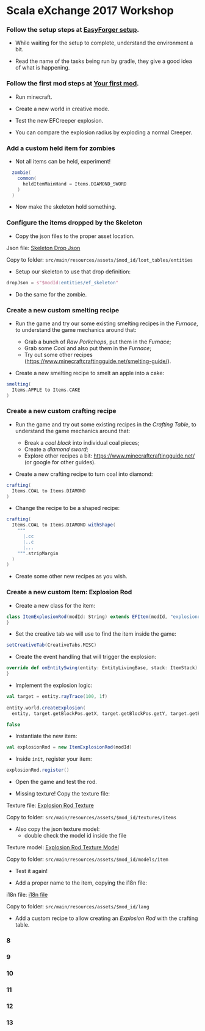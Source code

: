 
# Scala eXchange 2017 Workshop

### Follow the setup steps at [EasyForger setup](https://github.com/easyforger/easyforger/blob/master/doc/setup.md).

* While waiting for the setup to complete, understand the environment a bit.

* Read the name of the tasks being run by gradle, they give a good idea of what is happening.

### Follow the first mod steps at [Your first mod](https://github.com/easyforger/easyforger/blob/master/doc/first-mod.md).

* Run minecraft.

* Create a new world in creative mode.

* Test the new EFCreeper explosion.

* You can compare the explosion radius by exploding a normal Creeper.

### Add a custom held item for zombies

* Not all items can be held, experiment!

```scala
  zombie(
    common(
      heldItemMainHand = Items.DIAMOND_SWORD
    )
  )
```

* Now make the skeleton hold something.

### Configure the items dropped by the Skeleton

* Copy the json files to the proper asset location.

Json file: [Skeleton Drop Json](resources/ef_skeleton.json)

Copy to folder: `src/main/resources/assets/$mod_id/loot_tables/entities`

* Setup our skeleton to use that drop definition:

```scala
dropJson = s"$modId:entities/ef_skeleton"
```
* Do the same for the zombie.

### Create a new custom smelting recipe

* Run the game and try our some existing smelting recipes in the _Furnace_, to understand the game mechanics around that:
  * Grab a bunch of _Raw Porkchops_, put them in the _Furnace_;
  * Grab some _Coal_ and also put them in the _Furnace_;
  * Try out some other recipes (https://www.minecraftcraftingguide.net/smelting-guide/).

* Create a new smelting recipe to smelt an apple into a cake:

```scala
smelting(
  Items.APPLE to Items.CAKE
)
```

### Create a new custom crafting recipe

* Run the game and try out some existing recipes in the _Crafting Table_, to understand the game mechanics around that:
  * Break a _coal block_ into individual coal pieces;
  * Create a _diamond sword_;
  * Explore other recipes a bit: https://www.minecraftcraftingguide.net/ (or google for other guides).

* Create a new crafting recipe to turn coal into diamond:

```scala
crafting(
  Items.COAL to Items.DIAMOND
)
```

* Change the recipe to be a shaped recipe:

```scala
crafting(
  Items.COAL to Items.DIAMOND withShape(
    """
      |.cc
      |..c
      |...
    """.stripMargin
  )
)
```

* Create some other new recipes as you wish.

### Create a new custom Item: Explosion Rod

* Create a new class for the item:

```scala
class ItemExplosionRod(modId: String) extends EFItem(modId, "explosionrod") {
}
```

* Set the creative tab we will use to find the item inside the game:

```scala
setCreativeTab(CreativeTabs.MISC)
```

* Create the event handling that will trigger the explosion:

```scala
override def onEntitySwing(entity: EntityLivingBase, stack: ItemStack): Boolean = {
}
```

* Implement the explosion logic:

```scala
val target = entity.rayTrace(100, 1f)
    
entity.world.createExplosion(
  entity, target.getBlockPos.getX, target.getBlockPos.getY, target.getBlockPos.getZ, 4f, true)

false
```

* Instantiate the new item:

```scala
val explosionRod = new ItemExplosionRod(modId)
```

* Inside `init`, register your item:

```scala
explosionRod.register()
```

* Open the game and test the rod.

* Missing texture! Copy the texture file:

Texture file: [Explosion Rod Texture](resources/explosionrod.png)

Copy to folder: `src/main/resources/assets/$mod_id/textures/items`

* Also copy the json texture model:
  * double check the model id inside the file

Texture model: [Explosion Rod Texture Model](resources/explosionrod.json)

Copy to folder: `src/main/resources/assets/$mod_id/models/item`

* Test it again!

* Add a proper name to the item, copying the i18n file:

i18n file: [i18n file](resources/en_US.lang)

Copy to folder: `src/main/resources/assets/$mod_id/lang`

* Add a custom recipe to allow creating an _Explosion Rod_ with the crafting table.

### 8

### 9

### 10

### 11

### 12

### 13
